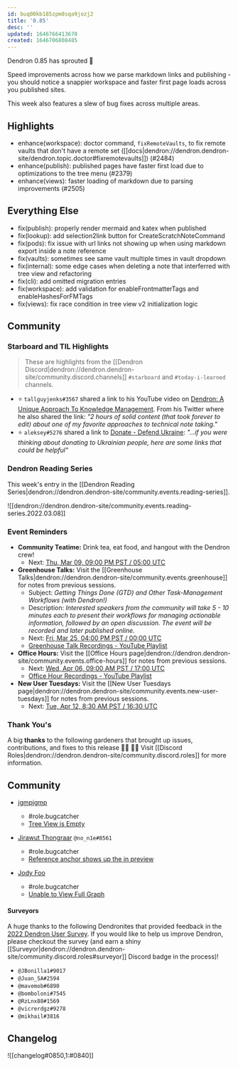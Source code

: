 ```yaml
---
id: buq00kb185zpm8sqa9jozj2
title: '0.85'
desc: ''
updated: 1646766413670
created: 1646706808485
---
```


Dendron 0.85 has sprouted  🌱

Speed improvements across how we parse markdown links and publishing - you should notice a snappier workspace and faster first page loads across you published sites.

This week also features a slew of bug fixes across multiple areas.
## Highlights
- enhance(workspace): doctor command, `fixRemoteVaults`, to fix remote vaults that don't have a remote set ([[docs|dendron://dendron.dendron-site/dendron.topic.doctor#fixremotevaults]]) (#2484) 
- enhance(publish): published pages have faster first load due to optimizations to the tree menu (#2379) 
- enhance(views): faster loading of markdown due to parsing improvements (#2505) 

## Everything Else
- fix(publish): properly render mermaid and katex when published
- fix(lookup): add selection2link button for CreateScratchNoteCommand
- fix(pods): fix issue with url links not showing up when using markdown export inside a note reference
- fix(vaults): sometimes see same vault multiple times in vault dropdown
- fix(internal): some edge cases when deleting a note that interferred with tree view and refactoring
- fix(cli): add omitted migration entries
- fix(workspace): add validation for enableFrontmatterTags and enableHashesForFMTags
- fix(views): fix race condition in tree view v2 initialization logic

## Community
### Starboard and TIL Highlights

> These are highlights from the [[Dendron Discord|dendron://dendron.dendron-site/community.discord.channels]] `#starboard` and `#today-i-learned` channels.

- ⭐ `tallguyjenks#3567` shared a link to his YouTube video on [Dendron: A Unique Approach To Knowledge Management](https://www.youtube.com/watch?v=nfvx8rv77NA). From his Twitter where he also shared the link: _"2 hours of solid content (that took forever to edit) about one of my favorite approaches to technical note taking."_
- ⭐ `aleksey#5276` shared a link to [Donate - Defend Ukraine](https://www.defendukraine.org/donate): _"...if you were thinking about donating to Ukrainian people, here are some links that could be helpful"_

### Dendron Reading Series

This week's entry in the [[Dendron Reading Series|dendron://dendron.dendron-site/community.events.reading-series]].

![[dendron://dendron.dendron-site/community.events.reading-series.2022.03.08]]

### Event Reminders

- **Community Teatime:** Drink tea, eat food, and hangout with the Dendron crew!
    - Next: [Thu, Mar 09, 09:00 PM PST / 05:00 UTC](https://link.dendron.so/luma)
- **Greenhouse Talks:** Visit the [[Greenhouse Talks|dendron://dendron.dendron-site/community.events.greenhouse]] for notes from previous sessions.
    - Subject: _Getting Things Done (GTD) and Other Task-Management Workflows (with Dendron!)_
    - Description: _Interested speakers from the community will take 5 - 10 minutes each to present their workflows for managing actionable information, followed by an open discussion. The event will be recorded and later published online._
    - Next: [Fri, Mar 25, 04:00 PM PST / 00:00 UTC](https://link.dendron.so/luma)
    - [Greenhouse Talk Recordings - YouTube Playlist](https://link.dendron.so/greenhouse)
- **Office Hours:** Visit the [[Office Hours page|dendron://dendron.dendron-site/community.events.office-hours]] for notes from previous sessions.
    - Next: [Wed, Apr 06, 09:00 AM PST / 17:00 UTC](https://link.dendron.so/luma)
    - [Office Hour Recordings - YouTube Playlist](https://link.dendron.so/6yPa)
- **New User Tuesdays:** Visit the [[New User Tuesdays page|dendron://dendron.dendron-site/community.events.new-user-tuesdays]] for notes from previous sessions.
    - Next: [Tue, Apr 12, 8:30 AM PST / 16:30 UTC](https://link.dendron.so/luma)

### Thank You's

A big **thanks** to the following gardeners that brought up issues, contributions, and fixes to this release :man_farmer: :woman_farmer: 
Visit [[Discord Roles|dendron://dendron.dendron-site/community.discord.roles]] for more information.

## Community
- [jgmpjgmp](https://github.com/jgmpjgmp)
    - #role.bugcatcher
    - [Tree View is Empty](https://github.com/dendronhq/dendron/issues/2534)
    
- [Jirawut Thongraar](https://github.com/Non-J) `@no_n1e#8561`
    - #role.bugcatcher
    - [Reference anchor shows up the in preview](https://github.com/dendronhq/dendron/issues/2531)
    
- [Jody Foo](https://github.com/fnurl)
    - #role.bugcatcher
    - [Unable to View Full Graph](https://github.com/dendronhq/dendron/issues/2522)

#### Surveyors

A huge thanks to the following Dendronites that provided feedback in the [2022 Dendron User Survey](https://link.dendron.so/74EI). If you would like to help us improve Dendron, please checkout the survey (and earn a shiny [[Surveyor|dendron://dendron.dendron-site/community.discord.roles#surveyor]] Discord badge in the process)!
- `@JBonilla1#9017`
- `@Juan_SA#2594`
- `@mavemob#6890`
- `@bomboloni#7545`
- `@RzLnx88#1569`
- `@vicrerdgz#9278`
- `@mikhail#3816`

## Changelog
![[changelog#0850,1:#0840]]

